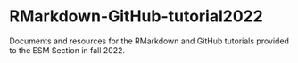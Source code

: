 # RMarkdown-GitHub-tutorial2022
Documents and resources for the RMarkdown and GitHub tutorials provided to the ESM Section in fall 2022.
